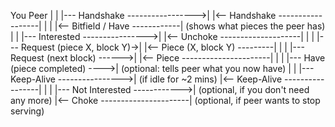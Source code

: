 You                             Peer
 |                                |
 |--- Handshake ----------------->|
 |<-- Handshake ------------------|
 |                                |
 |<-- Bitfield / Have ------------|  (shows what pieces the peer has)
 |                                |
 |--- Interested ---------------->|
 |<-- Unchoke --------------------|
 |                                |
 |--- Request (piece X, block Y)->|
 |<-- Piece (X, block Y) ---------|
 |                                |
 |--- Request (next block) ------>|
 |<-- Piece ----------------------|
 |                                |
 |--- Have (piece completed) ---->|  (optional: tells peer what you now have)
 |                                |
 |--- Keep-Alive ---------------->|  (if idle for ~2 mins)
 |<-- Keep-Alive -----------------|
 |                                |
 |--- Not Interested ------------>|  (optional, if you don't need any more)
 |<-- Choke ----------------------|  (optional, if peer wants to stop serving)